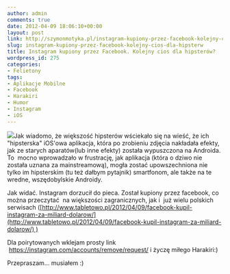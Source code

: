 ```yaml
---
author: admin
comments: true
date: 2012-04-09 18:06:10+00:00
layout: post
link: http://szymonmotyka.pl/instagram-kupiony-przez-facebook-kolejny-cios-dla-hipsterw/
slug: instagram-kupiony-przez-facebook-kolejny-cios-dla-hipsterw
title: Instagram kupiony przez Facebook. Kolejny cios dla hipsterów?
wordpress_id: 275
categories:
- Felietony
tags:
- Aplikacje Mobilne
- Facebook
- Harakiri
- Humor
- Instagram
- iOS
---
```


[![](http://szymonmotyka.pl/wp-content/uploads/2012/04/instagram.png)](http://szymonmotyka.pl/wp-content/uploads/2012/04/instagram.png)Jak wiadomo, że większość hipsterów wściekało się na wieść, że ich "hipsterska" iOS'owa aplikacja, która po zrobieniu zdjęcia nakładała efekty, jak ze starych aparatów(lub inne efekty) została wypuszczona na Androida. To  mocno wprowadzało w frustrację, jak aplikacja (która o dziwo nie została uznana za mainstreamową), mogła zostać upowszechniona nie tylko im hipsterskim (tu też dałbym pytajnik) smartfonom, ale także na te wredne, wszędobylskie Androidy.

Jak widać. Instagram dorzucił do pieca. Został kupiony przez facebook, co można przeczytać  na większości zagranicznych, jak i  już wielu polskich serwisach ([http://www.tabletowo.pl/2012/04/09/facebook-kupil-instagram-za-miliard-dolarow/](http://www.tabletowo.pl/2012/04/09/facebook-kupil-instagram-za-miliard-dolarow/) )



Dla poirytowanych wklejam prosty link  https://instagram.com/accounts/remove/request/ i życzę miłego Harakiri:)





Przepraszam... musiałem :)
